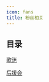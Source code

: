 ```yaml
---
icon: fans
title: 粉丝相关
---
```


## 目录

[<FontIcon icon="fans" /> 歌迷](fans)

[<FontIcon icon="fans-club" /> 后援会](club)

